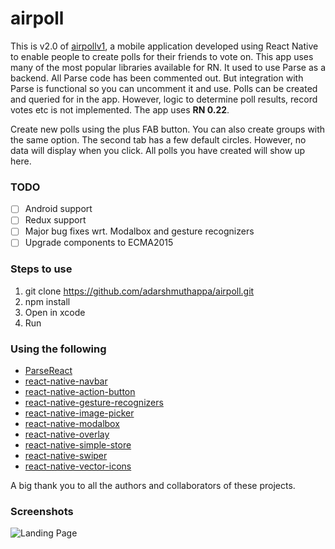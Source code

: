 # airpoll
This is v2.0 of [airpollv1](https://github.com/adarshmuthappa/airpollv1), a mobile application developed using React Native to enable people to create polls for their friends to vote on. This app uses many of the most popular libraries available for RN. It used to use Parse as a backend. All Parse code has been commented out. But integration with Parse is functional so you can uncomment it and use.  Polls can be created and queried for in the app. However, logic to determine poll results, record votes etc is not implemented. The app uses **RN 0.22**.

Create new polls using the plus FAB button. You can also create groups with the same option. The second tab has a few default circles. However, no data will display when you click. All polls you have created will show up here.

### TODO
- [ ] Android support
- [ ] Redux support
- [ ] Major bug fixes wrt. Modalbox and gesture recognizers
- [ ] Upgrade components to ECMA2015

### Steps to use
1. git clone https://github.com/adarshmuthappa/airpoll.git
2. npm install
3. Open in xcode
4. Run

### Using the following
* [ParseReact](https://github.com/ParsePlatform/ParseReact)
* [react-native-navbar](https://github.com/react-native-fellowship/react-native-navbar)
* [react-native-action-button](https://github.com/mastermoo/react-native-action-button)
* [react-native-gesture-recognizers](https://github.com/johanneslumpe/react-native-gesture-recognizers)
* [react-native-image-picker](https://github.com/marcshilling/react-native-image-picker)
* [react-native-modalbox](https://github.com/maxs15/react-native-modalbox)
* [react-native-overlay](https://github.com/brentvatne/react-native-overlay)
* [react-native-simple-store](https://github.com/jasonmerino/react-native-simple-store)
* [react-native-swiper](https://github.com/leecade/react-native-swiper)
* [react-native-vector-icons](https://github.com/oblador/react-native-vector-icons)

A big thank you to all the authors and collaborators of these projects.

### Screenshots
![Landing Page](/../screenshot/screenshots/LandingPage.png?raw=true)
